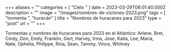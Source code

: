 +++
aliases = ""
categories = [ "Cielo " ]
date = 2023-03-29T06:01:40.000Z
description = ""
image = "/images/nombres-de-ciclones-2023.png"
tags = [ "tormenta ", "huracán" ]
title = "Nombres de huracanes para 2023"
type = "post"
url = ""
+++

Tormentas y nombres de huracanes para 2023 en el Atlántico: Arlene, Bret, Cindy, Don, Emily, Franklin, Gert, Harvey, Irma, Jose, Katia, Lee, Maria, Nate, Ophelia, Philippe, Rina, Sean, Tammy, Vince, Whitney
